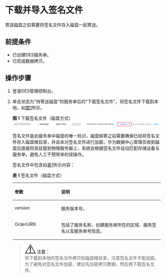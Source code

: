 # 下载并导入签名文件<a name="ZH-CN_TOPIC_0094556672"></a>

寄送磁盘之前需要将签名文件存入磁盘一起寄送。

## 前提条件<a name="gen-id1.7.6.9.4.1"></a>

-   已创建DES服务单。
-   已完成数据拷贝。

## 操作步骤<a name="section6471942"></a>

1.  登录DES管理控制台。
2.  单击状态为“待寄送磁盘”的服务单后的“下载签名文件”，将签名文件下载到本地。如[图1](#fig1462144917811)所示。

    **图 1**  下载签名文件（磁盘方式）<a name="fig1462144917811"></a>  
    ![](figures/下载签名文件（磁盘方式）.png "下载签名文件（磁盘方式）")

    签名文件是此服务单中磁盘的唯一标识，磁盘邮寄之前需要确保已经将签名文件存入磁盘根目录，并且未对签名文件进行加密。华为数据中心管理员收到磁盘后直接将其挂载到物理服务器上，系统会根据签名文件自动匹配存储设备与服务单，避免人工干预带来的误操作。

    签名文件中包含如[表1](#table_037B4FCF)所示内容：

    **表 1**  签名文件（磁盘方式）

    <a name="table_037B4FCF"></a>
    <table><thead align="left"><tr id="row11161650"><th class="cellrowborder" valign="top" width="31.31%" id="mcps1.2.3.1.1"><p id="p31678442"><a name="p31678442"></a><a name="p31678442"></a>参数</p>
    </th>
    <th class="cellrowborder" valign="top" width="68.69%" id="mcps1.2.3.1.2"><p id="p15816986"><a name="p15816986"></a><a name="p15816986"></a>说明</p>
    </th>
    </tr>
    </thead>
    <tbody><tr id="row842192851611"><td class="cellrowborder" valign="top" width="31.31%" headers="mcps1.2.3.1.1 "><p id="p204262815162"><a name="p204262815162"></a><a name="p204262815162"></a>version</p>
    </td>
    <td class="cellrowborder" valign="top" width="68.69%" headers="mcps1.2.3.1.2 "><p id="p1424283165"><a name="p1424283165"></a><a name="p1424283165"></a>服务版本号。</p>
    </td>
    </tr>
    <tr id="row6107499"><td class="cellrowborder" valign="top" width="31.31%" headers="mcps1.2.3.1.1 "><p id="p24945412"><a name="p24945412"></a><a name="p24945412"></a>OrderURN</p>
    </td>
    <td class="cellrowborder" valign="top" width="68.69%" headers="mcps1.2.3.1.2 "><p id="p7312526"><a name="p7312526"></a><a name="p7312526"></a>包括了服务名称、创建服务单所在的区域、服务签名以及服务单号信息。</p>
    </td>
    </tr>
    </tbody>
    </table>

    >![](public_sys-resources/icon-notice.gif) **注意：**   
    >将下载到本地的签名文件拷贝到磁盘根目录，注意签名文件不能加密。  
    >为了避免对签名文件加密，建议先加密拷贝数据，然后再下载签名文件。  


